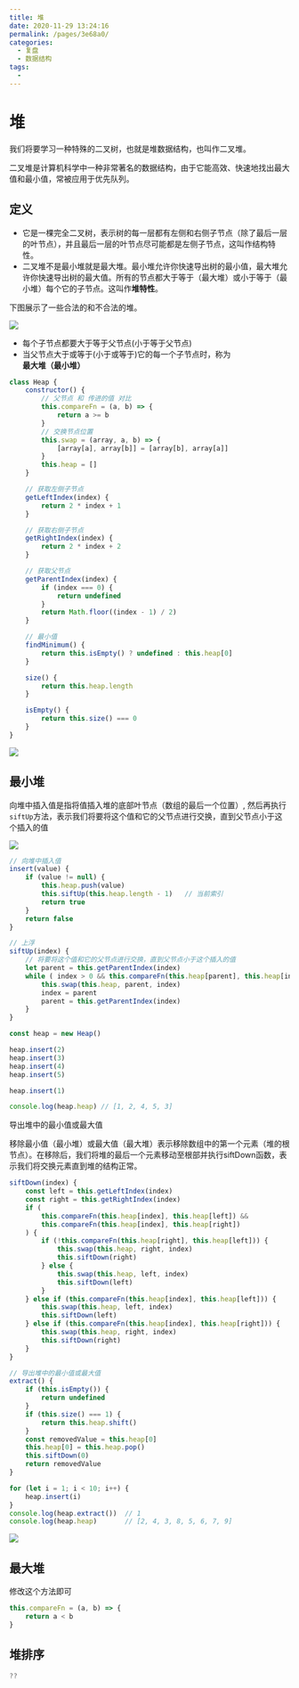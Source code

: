 ```yaml
---
title: 堆
date: 2020-11-29 13:24:16
permalink: /pages/3e68a0/
categories: 
  - 复盘
  - 数据结构
tags: 
  - 
---
```

# 堆

我们将要学习一种特殊的二叉树，也就是堆数据结构，也叫作二叉堆。

二叉堆是计算机科学中一种非常著名的数据结构，由于它能高效、快速地找出最大值和最小值，常被应用于优先队列。

## 定义

- 它是一棵完全二叉树，表示树的每一层都有左侧和右侧子节点（除了最后一层的叶节点），并且最后一层的叶节点尽可能都是左侧子节点，这叫作结构特性。
- 二叉堆不是最小堆就是最大堆。最小堆允许你快速导出树的最小值，最大堆允许你快速导出树的最大值。所有的节点都大于等于（最大堆）或小于等于（最小堆）每个它的子节点。这叫作**堆特性**。

下图展示了一些合法的和不合法的堆。

![](./img/26.jpg)


- 每个子节点都要大于等于父节点(小于等于父节点)
- 当父节点大于或等于(小于或等于)它的每一个子节点时，称为**最大堆（最小堆）**

```js
class Heap {
    constructor() {
        // 父节点 和 传进的值 对比
        this.compareFn = (a, b) => {
            return a >= b
        }
        // 交换节点位置
        this.swap = (array, a, b) => {
            [array[a], array[b]] = [array[b], array[a]]
        }
        this.heap = []
    }

    // 获取左侧子节点
    getLeftIndex(index) {
        return 2 * index + 1
    }

    // 获取右侧子节点
    getRightIndex(index) {
        return 2 * index + 2
    }

    // 获取父节点
    getParentIndex(index) {
        if (index === 0) {
            return undefined
        }
        return Math.floor((index - 1) / 2)
    }

    // 最小值
    findMinimum() {
        return this.isEmpty() ? undefined : this.heap[0]
    }

    size() {
        return this.heap.length
    }

    isEmpty() {
        return this.size() === 0
    }
}
```

![](./img/27.jpeg)

## 最小堆

向堆中插入值是指将值插入堆的底部叶节点（数组的最后一个位置）, 然后再执行`siftUp`方法，表示我们将要将这个值和它的父节点进行交换，直到父节点小于这个插入的值


![](./img/28.jpg)

```js
// 向堆中插入值
insert(value) {
    if (value != null) {
        this.heap.push(value)
        this.siftUp(this.heap.length - 1)   // 当前索引
        return true
    }
    return false
}

// 上浮
siftUp(index) {        
    // 将要将这个值和它的父节点进行交换，直到父节点小于这个插入的值
    let parent = this.getParentIndex(index)
    while ( index > 0 && this.compareFn(this.heap[parent], this.heap[index])) {
        this.swap(this.heap, parent, index)
        index = parent
        parent = this.getParentIndex(index)
    }
}
```

```js
const heap = new Heap()

heap.insert(2)
heap.insert(3)
heap.insert(4)
heap.insert(5)

heap.insert(1)

console.log(heap.heap) // [1, 2, 4, 5, 3]
```

导出堆中的最小值或最大值

移除最小值（最小堆）或最大值（最大堆）表示移除数组中的第一个元素（堆的根节点）。在移除后，我们将堆的最后一个元素移动至根部并执行siftDown函数，表示我们将交换元素直到堆的结构正常。

```js
siftDown(index) {
    const left = this.getLeftIndex(index)
    const right = this.getRightIndex(index)
    if (
        this.compareFn(this.heap[index], this.heap[left]) &&
        this.compareFn(this.heap[index], this.heap[right])
    ) {
        if (!this.compareFn(this.heap[right], this.heap[left])) {
            this.swap(this.heap, right, index)
            this.siftDown(right)
        } else {
            this.swap(this.heap, left, index)
            this.siftDown(left)
        }
    } else if (this.compareFn(this.heap[index], this.heap[left])) {
        this.swap(this.heap, left, index)
        this.siftDown(left)
    } else if (this.compareFn(this.heap[index], this.heap[right])) {
        this.swap(this.heap, right, index)
        this.siftDown(right)
    }
}

// 导出堆中的最小值或最大值
extract() {
    if (this.isEmpty()) {
        return undefined
    }
    if (this.size() === 1) {
        return this.heap.shift()
    }
    const removedValue = this.heap[0]
    this.heap[0] = this.heap.pop()
    this.siftDown(0)
    return removedValue
}
```

```js
for (let i = 1; i < 10; i++) {
    heap.insert(i)
}
console.log(heap.extract())  // 1
console.log(heap.heap)       // [2, 4, 3, 8, 5, 6, 7, 9]
```

![](./img/29.jpg)


## 最大堆

修改这个方法即可

```js
this.compareFn = (a, b) => {
    return a < b
}
```

## 堆排序


```js
??
```